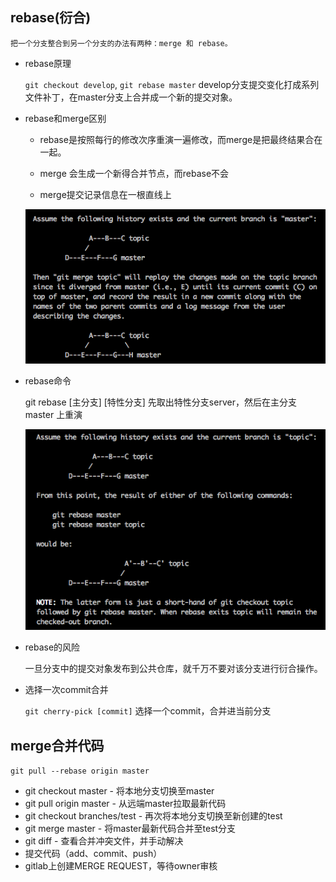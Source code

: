 ## rebase(衍合)

    把一个分支整合到另一个分支的办法有两种：merge 和 rebase。

 * rebase原理

    `git checkout develop`, `git rebase master` develop分支提交变化打成系列文件补丁，在master分支上合并成一个新的提交对象。   

 * rebase和merge区别

    - rebase是按照每行的修改次序重演一遍修改，而merge是把最终结果合在一起。  

    - merge 会生成一个新得合并节点，而rebase不会

    - merge提交记录信息在一根直线上

    ![merge](./images/git-merge.png)

 * rebase命令

    git rebase [主分支] [特性分支]  先取出特性分支server，然后在主分支 master 上重演

    ![rebase](./images/git-rebase.png)

 * rebase的风险

    一旦分支中的提交对象发布到公共仓库，就千万不要对该分支进行衍合操作。

* 选择一次commit合并

    `git cherry-pick [commit]`  选择一个commit，合并进当前分支


## merge合并代码
  `git pull --rebase origin master`
  - git checkout master - 将本地分支切换至master
  - git pull origin master - 从远端master拉取最新代码
  - git checkout branches/test - 再次将本地分支切换至新创建的test
  - git merge master - 将master最新代码合并至test分支
  - git diff - 查看合并冲突文件，并手动解决
  - 提交代码（add、commit、push）
  - gitlab上创建MERGE REQUEST，等待owner审核
